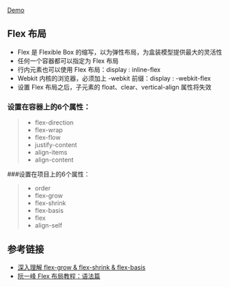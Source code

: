 [Demo](https://binbaozhang.github.io/Flex-demo/)

## Flex 布局

* Flex 是 Flexible Box 的缩写，以为弹性布局，为盒装模型提供最大的灵活性
* 任何一个容器都可以指定为 Flex 布局
* 行内元素也可以使用 Flex 布局：display : inline-flex
* Webkit 内核的浏览器，必须加上 -webkit 前缀：display : -webkit-flex
* 设置 Flex 布局之后，子元素的 float、clear、vertical-align 属性将失效

### 设置在容器上的6个属性：
>* flex-direction
>* flex-wrap
>* flex-flow
>* justify-content
>* align-items
>* align-content
    
###设置在项目上的6个属性：
>* order    
>* flex-grow    
>* flex-shrink    
>* flex-basis    
>* flex    
>* align-self
    
## 参考链接

* [深入理解 flex-grow & flex-shrink & flex-basis](https://segmentfault.com/a/1190000006741711)
* [阮一峰 Flex 布局教程：语法篇](http://www.ruanyifeng.com/blog/2015/07/flex-grammar.html)
